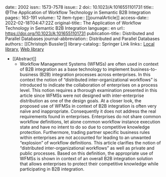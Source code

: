 date:: 2002
issn:: 1573-7578
issue:: 2
doi:: 10.1023/A:1016551101731
title:: @The Application of Workflow Technology in Semantic B2B Integration
pages:: 163-191
volume:: 12
item-type:: [[journalArticle]]
access-date:: 2022-02-18T04:47:22Z
original-title:: The Application of Workflow Technology in Semantic B2B Integration
language:: en
url:: https://doi.org/10.1023/A:1016551101731
publication-title:: Distributed and Parallel Databases
journal-abbreviation:: Distributed and Parallel Databases
authors:: [[Christoph Bussler]]
library-catalog:: Springer Link
links:: [Local library](zotero://select/library/items/RGBV3QGL), [Web library](https://www.zotero.org/users/6520516/items/RGBV3QGL)

- [[Abstract]]
	- Workflow Management Systems (WFMSs) are often used in context of B2B integration as a base technology to implement business-to-business (B2B) integration processes across enterprises. In this context the notion of “distributed inter-organizational workflows” is introduced to indicate the collaboration of enterprises on a process level. This notion requires a thorough examination presented in this article since WFMSs were not designed with inter-enterprise distribution as one of the design goals. At a closer look, the proposed use of WFMSs in context of B2B integration is often very naïve and inappropriate. Consequently it does not address the real requirements found in enterprises. Enterprises do not share common workflow definitions, let alone common workflow instance execution state and have no intent to do so due to competitive knowledge protection. Furthermore, trading partner specific business rules within enterprises are not accounted for leading to an unwanted “explosion” of workflow definitions. This article clarifies the notion of “distributed inter-organizational workflows” as well as private and public processes. Based on this definition, the appropriate use of WFMSs is shown in context of an overall B2B integration solution that allows enterprises to protect their competitive knowledge while participating in B2B integration.
